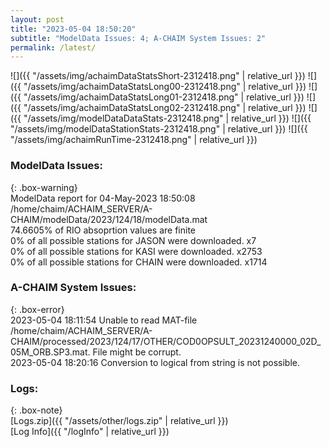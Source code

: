 ```yaml
---
layout: post
title: "2023-05-04 18:50:20"
subtitle: "ModelData Issues: 4; A-CHAIM System Issues: 2"
permalink: /latest/
---
```


![]({{ "/assets/img/achaimDataStatsShort-2312418.png" | relative_url }})
![]({{ "/assets/img/achaimDataStatsLong00-2312418.png" | relative_url }})
![]({{ "/assets/img/achaimDataStatsLong01-2312418.png" | relative_url }})
![]({{ "/assets/img/achaimDataStatsLong02-2312418.png" | relative_url }})
![]({{ "/assets/img/modelDataDataStats-2312418.png" | relative_url }})
![]({{ "/assets/img/modelDataStationStats-2312418.png" | relative_url }})
![]({{ "/assets/img/achaimRunTime-2312418.png" | relative_url }})


### ModelData Issues:  
  
{: .box-warning}  
 ModelData report for 04-May-2023 18:50:08   
 /home/chaim/ACHAIM_SERVER/A-CHAIM/modelData/2023/124/18/modelData.mat   
 74.6605% of RIO absoprtion values are finite   
 0% of all possible stations for JASON were downloaded. x7   
 0% of all possible stations for KASI were downloaded. x2753   
 0% of all possible stations for CHAIN were downloaded. x1714   
  
### A-CHAIM System Issues:  
  
{: .box-error}  
2023-05-04 18:11:54 Unable to read MAT-file /home/chaim/ACHAIM_SERVER/A-CHAIM/processed/2023/124/17/OTHER/COD0OPSULT_20231240000_02D_05M_ORB.SP3.mat. File might be corrupt.  
2023-05-04 18:20:16 Conversion to logical from string is not possible.  

### Logs:  
  
{: .box-note}  
[Logs.zip]({{ "/assets/other/logs.zip" | relative_url }})  
[Log Info]({{ "/logInfo" | relative_url }})  
